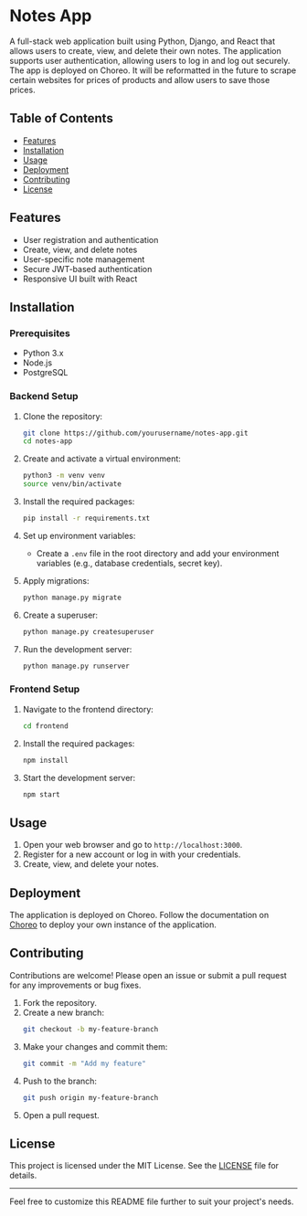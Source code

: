 
# Notes App

A full-stack web application built using Python, Django, and React that allows users to create, view, and delete their own notes. The application supports user authentication, allowing users to log in and log out securely. The app is deployed on Choreo. It will be reformatted in the future to scrape certain websites for prices of products and allow users to save those prices.

## Table of Contents

- [Features](#features)
- [Installation](#installation)
- [Usage](#usage)
- [Deployment](#deployment)
- [Contributing](#contributing)
- [License](#license)

## Features

- User registration and authentication
- Create, view, and delete notes
- User-specific note management
- Secure JWT-based authentication
- Responsive UI built with React

## Installation

### Prerequisites

- Python 3.x
- Node.js
- PostgreSQL

### Backend Setup

1. Clone the repository:
    ```bash
    git clone https://github.com/yourusername/notes-app.git
    cd notes-app
    ```

2. Create and activate a virtual environment:
    ```bash
    python3 -m venv venv
    source venv/bin/activate
    ```

3. Install the required packages:
    ```bash
    pip install -r requirements.txt
    ```

4. Set up environment variables:
    - Create a `.env` file in the root directory and add your environment variables (e.g., database credentials, secret key).

5. Apply migrations:
    ```bash
    python manage.py migrate
    ```

6. Create a superuser:
    ```bash
    python manage.py createsuperuser
    ```

7. Run the development server:
    ```bash
    python manage.py runserver
    ```

### Frontend Setup

1. Navigate to the frontend directory:
    ```bash
    cd frontend
    ```

2. Install the required packages:
    ```bash
    npm install
    ```

3. Start the development server:
    ```bash
    npm start
    ```

## Usage

1. Open your web browser and go to `http://localhost:3000`.
2. Register for a new account or log in with your credentials.
3. Create, view, and delete your notes.

## Deployment

The application is deployed on Choreo. Follow the documentation on [Choreo](https://wso2.com/choreo/) to deploy your own instance of the application.

## Contributing

Contributions are welcome! Please open an issue or submit a pull request for any improvements or bug fixes.

1. Fork the repository.
2. Create a new branch:
    ```bash
    git checkout -b my-feature-branch
    ```
3. Make your changes and commit them:
    ```bash
    git commit -m "Add my feature"
    ```
4. Push to the branch:
    ```bash
    git push origin my-feature-branch
    ```
5. Open a pull request.

## License

This project is licensed under the MIT License. See the [LICENSE](LICENSE) file for details.

---

Feel free to customize this README file further to suit your project's needs.
